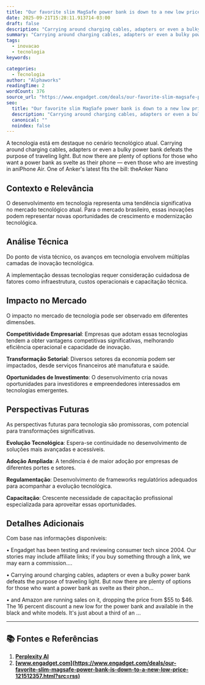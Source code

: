 ```yaml
---
title: "Our favorite slim MagSafe power bank is down to a new low price"
date: 2025-09-21T15:28:11.913714-03:00
draft: false
description: "Carrying around charging cables, adapters or even a bulky power bank defeats the purpose of traveling light. But now there are plenty of options for those wh..."
summary: "Carrying around charging cables, adapters or even a bulky power bank defeats the purpose of traveling light. But now there are plenty of options for those wh..."
tags:
  - inovacao
  - tecnologia
keywords:

categories:
  - Tecnologia
author: "Alphaworks"
readingTime: 2
wordCount: 376
source_url: "https://www.engadget.com/deals/our-favorite-slim-magsafe-power-bank-is-down-to-a-new-low-price-121512357.html?src=rss"
seo:
  title: "Our favorite slim MagSafe power bank is down to a new low price"
  description: "Carrying around charging cables, adapters or even a bulky power bank defeats the purpose of traveling light. But now there are plenty of options for those wh..."
  canonical: ""
  noindex: false
---
```


A tecnologia está em destaque no cenário tecnológico atual. Carrying around charging cables, adapters or even a bulky power bank defeats the purpose of traveling light. But now there are plenty of options for those who want a power bank as svelte as their phone — even those who are investing in aniPhone Air. One of Anker's latest fits the bill: theAnker Nano

## Contexto e Relevância

O desenvolvimento em tecnologia representa uma tendência significativa no mercado tecnológico atual. Para o mercado brasileiro, essas inovações podem representar novas oportunidades de crescimento e modernização tecnológica.
## Análise Técnica

Do ponto de vista técnico, os avanços em tecnologia envolvem múltiplas camadas de inovação tecnológica.



A implementação dessas tecnologias requer consideração cuidadosa de fatores como infraestrutura, custos operacionais e capacitação técnica.
## Impacto no Mercado

O impacto no mercado de tecnologia pode ser observado em diferentes dimensões.

**Competitividade Empresarial**: Empresas que adotam essas tecnologias tendem a obter vantagens competitivas significativas, melhorando eficiência operacional e capacidade de inovação.

**Transformação Setorial**: Diversos setores da economia podem ser impactados, desde serviços financeiros até manufatura e saúde.

**Oportunidades de Investimento**: O desenvolvimento cria novas oportunidades para investidores e empreendedores interessados em tecnologias emergentes.


## Perspectivas Futuras

As perspectivas futuras para tecnologia são promissoras, com potencial para transformações significativas.

**Evolução Tecnológica**: Espera-se continuidade no desenvolvimento de soluções mais avançadas e acessíveis.

**Adoção Ampliada**: A tendência é de maior adoção por empresas de diferentes portes e setores.

**Regulamentação**: Desenvolvimento de frameworks regulatórios adequados para acompanhar a evolução tecnológica.

**Capacitação**: Crescente necessidade de capacitação profissional especializada para aproveitar essas oportunidades.
## Detalhes Adicionais

Com base nas informações disponíveis:

• Engadget has been testing and reviewing consumer tech since 2004. Our stories may include affiliate links; if you buy something through a link, we may earn a commission....

• Carrying around charging cables, adapters or even a bulky power bank defeats the purpose of traveling light. But now there are plenty of options for those who want a power bank as svelte as their phon...

• and Amazon are running sales on it, dropping the price from $55 to $46. The 16 percent discount a new low for the power bank and available in the black and white models. It's just about a third of an ...



---

## 📚 Fontes e Referências

1. **[Perplexity AI](https://www.perplexity.ai/)**
2. **[www.engadget.com](https://www.engadget.com/deals/our-favorite-slim-magsafe-power-bank-is-down-to-a-new-low-price-121512357.html?src=rss)**
